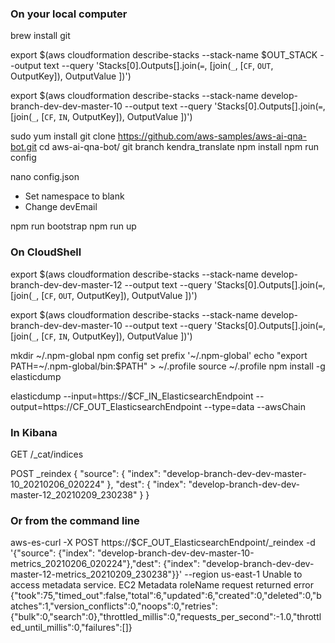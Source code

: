 ### On your local computer
brew install git

export $(aws cloudformation describe-stacks --stack-name $OUT_STACK --output text --query 'Stacks[0].Outputs[].join(`=`, [join(`_`, [`CF`, `OUT`, OutputKey]), OutputValue ])')

export $(aws cloudformation describe-stacks --stack-name develop-branch-dev-dev-master-10 --output text --query 'Stacks[0].Outputs[].join(`=`, [join(`_`, [`CF`, `IN`, OutputKey]), OutputValue ])')

sudo yum install
git clone https://github.com/aws-samples/aws-ai-qna-bot.git
cd aws-ai-qna-bot/
git branch kendra_translate
npm install
npm run  config

nano config.json
- Set namespace to blank
- Change devEmail

npm run bootstrap
npm run up

### On CloudShell

export $(aws cloudformation describe-stacks --stack-name develop-branch-dev-dev-master-12 --output text --query 'Stacks[0].Outputs[].join(`=`, [join(`_`, [`CF`, `OUT`, OutputKey]), OutputValue ])')

export $(aws cloudformation describe-stacks --stack-name develop-branch-dev-dev-master-10 --output text --query 'Stacks[0].Outputs[].join(`=`, [join(`_`, [`CF`, `IN`, OutputKey]), OutputValue ])')

mkdir ~/.npm-global
npm config set prefix '~/.npm-global'
echo "export PATH=~/.npm-global/bin:\$PATH" > ~/.profile
source ~/.profile
npm install -g elasticdump

elasticdump --input=https://$CF_IN_ElasticsearchEndpoint  --output=https://CF_OUT_ElasticsearchEndpoint --type=data --awsChain


### In Kibana

GET /_cat/indices

POST _reindex
{
  "source": {
    "index": "develop-branch-dev-dev-master-10_20210206_020224"
  },
  "dest": {
    "index": "develop-branch-dev-dev-master-12_20210209_230238"
  }
}

### Or from the command line 

aws-es-curl -X  POST  https://$CF_OUT_ElasticsearchEndpoint/_reindex   -d '{"source": {"index": "develop-branch-dev-dev-master-10-metrics_20210206_020224"},"dest": {"index": "develop-branch-dev-dev-master-12-metrics_20210209_230238"}}' --region us-east-1
Unable to access metadata service. EC2 Metadata roleName request returned error
{"took":75,"timed_out":false,"total":6,"updated":6,"created":0,"deleted":0,"batches":1,"version_conflicts":0,"noops":0,"retries":{"bulk":0,"search":0},"throttled_millis":0,"requests_per_second":-1.0,"throttled_until_millis":0,"failures":[]}